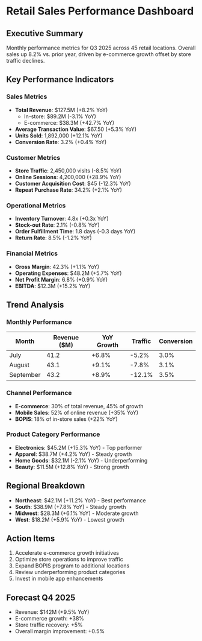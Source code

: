 # Retail Sales Performance Dashboard

## Executive Summary
Monthly performance metrics for Q3 2025 across 45 retail locations. Overall sales up 8.2% vs. prior year, driven by e-commerce growth offset by store traffic declines.

## Key Performance Indicators

### Sales Metrics
- **Total Revenue**: $127.5M (+8.2% YoY)
  - In-store: $89.2M (-3.1% YoY)
  - E-commerce: $38.3M (+42.7% YoY)
- **Average Transaction Value**: $67.50 (+5.3% YoY)
- **Units Sold**: 1,892,000 (+12.1% YoY)
- **Conversion Rate**: 3.2% (+0.4% YoY)

### Customer Metrics
- **Store Traffic**: 2,450,000 visits (-8.5% YoY)
- **Online Sessions**: 4,200,000 (+28.9% YoY)
- **Customer Acquisition Cost**: $45 (-12.3% YoY)
- **Repeat Purchase Rate**: 34.2% (+2.1% YoY)

### Operational Metrics
- **Inventory Turnover**: 4.8x (+0.3x YoY)
- **Stock-out Rate**: 2.1% (-0.8% YoY)
- **Order Fulfillment Time**: 1.8 days (-0.3 days YoY)
- **Return Rate**: 8.5% (-1.2% YoY)

### Financial Metrics
- **Gross Margin**: 42.3% (+1.1% YoY)
- **Operating Expenses**: $48.2M (+5.7% YoY)
- **Net Profit Margin**: 6.8% (+0.9% YoY)
- **EBITDA**: $12.3M (+15.2% YoY)

## Trend Analysis

### Monthly Performance
| Month | Revenue ($M) | YoY Growth | Traffic | Conversion |
|-------|-------------|------------|---------|------------|
| July  | 41.2        | +6.8%      | -5.2%   | 3.0%       |
| August| 43.1        | +9.1%      | -7.8%   | 3.1%       |
| September| 43.2    | +8.9%      | -12.1%  | 3.5%       |

### Channel Performance
- **E-commerce**: 30% of total revenue, 45% of growth
- **Mobile Sales**: 52% of online revenue (+35% YoY)
- **BOPIS**: 18% of in-store sales (+22% YoY)

### Product Category Performance
- **Electronics**: $45.2M (+15.3% YoY) - Top performer
- **Apparel**: $38.7M (+4.2% YoY) - Steady growth
- **Home Goods**: $32.1M (-2.1% YoY) - Underperforming
- **Beauty**: $11.5M (+12.8% YoY) - Strong growth

## Regional Breakdown
- **Northeast**: $42.1M (+11.2% YoY) - Best performance
- **South**: $38.9M (+7.8% YoY) - Steady growth
- **Midwest**: $28.3M (+6.1% YoY) - Moderate growth
- **West**: $18.2M (+5.9% YoY) - Lowest growth

## Action Items
1. Accelerate e-commerce growth initiatives
2. Optimize store operations to improve traffic
3. Expand BOPIS program to additional locations
4. Review underperforming product categories
5. Invest in mobile app enhancements

## Forecast Q4 2025
- Revenue: $142M (+9.5% YoY)
- E-commerce growth: +38%
- Store traffic recovery: +5%
- Overall margin improvement: +0.5%